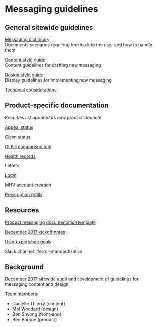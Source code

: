 # Messaging guidelines

## General sitewide guidelines

[Messaging dictionary](https://github.com/department-of-veterans-affairs/va.gov-team/blob/master/platform/design/design-system/guidelines/error-handling/Dictionary.md)  
Documents scenarios requiring feedback to the user and how to handle them

[Content style guide](https://github.com/department-of-veterans-affairs/va.gov-team/blob/master/platform/design/design-system/guidelines/error-handling/Content%20Style%20Guide.md)  
Content guidelines for drafting new messaging

[Design style guide](https://github.com/department-of-veterans-affairs/va.gov-team/blob/master/platform/design/design-system/guidelines/error-handling/Design%20Style%20Guide.md)  
Display guidelines for implementing new messaging

[Technical considerations](https://github.com/department-of-veterans-affairs/va.gov-team/blob/master/platform/design/design-system/guidelines/error-handling/Technical%20considerations.md)

## Product-specific documentation

_Keep this list updated as new products launch!_

[Appeal status](https://github.com/department-of-veterans-affairs/va.gov-team/blob/master/products/claim-appeal-status/appeals-status/error-messages.md)

[Claim status](https://github.com/department-of-veterans-affairs/va.gov-team/blob/master/products/claim-appeal-status/claims-status/error-handling.md)

[GI Bill comparison tool](https://github.com/department-of-veterans-affairs/va.gov-team/blob/master/products/education-careers/school-comparison-tool/feedback-messaging.md)

[Health records](https://github.com/department-of-veterans-affairs/va.gov-team/blob/master/products/health-care/medical-records/blue-button/2016/product/feedback-messaging.md)

Letters

[Login](https://github.com/department-of-veterans-affairs/va.gov-team/blob/master/products/identity-personalization/login/error-messages/sign-in-error-handling.md)

[MHV account creation](https://github.com/department-of-veterans-affairs/va.gov-team/blob/master/products/identity-personalization/login/error-messages/mhvaccountcreation-errorhandling.md)

[Prescription refills](https://github.com/department-of-veterans-affairs/va.gov-team/blob/master/products/health-care/prescription-refills/product/2016/feedback-messaging.md)

## Resources

[Product messaging documentation template](https://github.com/department-of-veterans-affairs/va.gov-team/blob/master/platform/design/design-system/guidelines/error-handling/Feedback%20messaging%20template.md)

[December 2017 kickoff notes](https://github.com/department-of-veterans-affairs/va.gov-team/blob/master/platform/design/design-system/guidelines/error-handling/20171207-Kickoff.md)

[User experience goals](https://github.com/department-of-veterans-affairs/va.gov-team/blob/master/platform/design/design-system/guidelines/error-handling/User%20Experience%20Goals.md)

Slack channel: \#error-standardization

## Background

December 2017 sitewide audit and development of guidelines for messaging content and design.

Team members:

* Danielle Thierry \(content\)
* Mel Woodard \(design\)
* Ben Shyong \(front-end\)
* Ben Barone \(product\)

